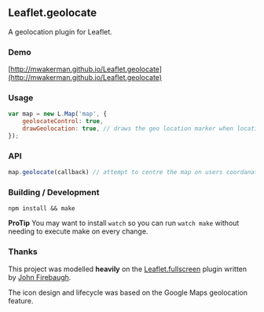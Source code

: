 ## Leaflet.geolocate
A geolocation plugin for Leaflet.

### Demo
[http://mwakerman.github.io/Leaflet.geolocate](http://mwakerman.github.io/Leaflet.geolocate)

### Usage

``` js
var map = new L.Map('map', {
    geolocateControl: true,
    drawGeolocation: true, // draws the geo location marker when location is found
});
```

### API

``` js
map.geolocate(callback) // attempt to centre the map on users coordanates and then call the callback
```

### Building / Development

    npm install && make

__ProTip__ You may want to install `watch` so you can run `watch make`
without needing to execute make on every change.

### Thanks
This project was modelled __heavily__ on the [Leaflet.fullscreen](https://github.com/Leaflet/Leaflet.fullscreen) plugin written by [John Firebaugh](https://github.com/jfirebaugh).

The icon design and lifecycle was based on the Google Maps geolocation feature.